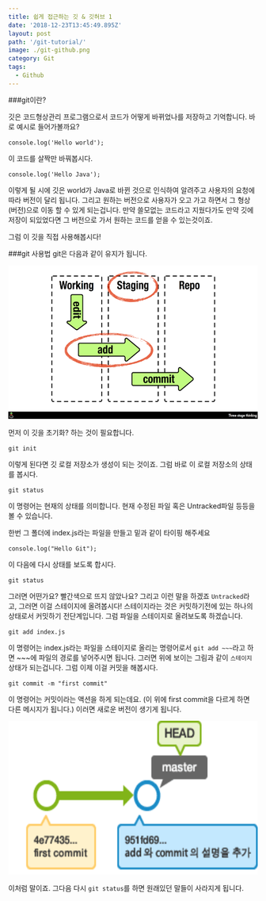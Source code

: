 ```yaml
---
title: 쉽게 접근하는 깃 & 깃허브 1
date: '2018-12-23T13:45:49.895Z'
layout: post
path: '/git-tutorial/'
image: ./git-github.png
category: Git
tags:
  - Github
---
```


###git이란?

깃은 코드형상관리 프로그램으로서 코드가 어떻게 바뀌었나를 저장하고 기억합니다.
바로 예시로 들어가볼까요?

```code
console.log('Hello world');
```

이 코드를 살짝만 바꿔봅시다.

```code
console.log('Hello Java');
```

이렇게 될 시에 깃은 world가 Java로 바뀐 것으로 인식하여 알려주고 사용자의 요청에따라 버전이 달리 됩니다.
그리고 원하는 버전으로 사용자가 오고 가고 하면서 그 형상(버전)으로 이동 할 수 있게 되는겁니다. 만약 쓸모없는 코드라고 지웠다가도 만약 깃에 저장이 되있었다면 그 버전으로 가서 원하는 코드를 얻을 수 있는것이죠.

<!--more-->

그럼 이 깃을 직접 사용해봅시다!

###git 사용법
git은 다음과 같이 유지가 됩니다.

<img style="height: 310px;" src="./git1.png" alt="git state">

먼저 이 깃을 초기화? 하는 것이 필요합니다.

```
git init
```

이렇게 된다면 깃 로컬 저장소가 생성이 되는 것이죠.
그럼 바로 이 로컬 저장소의 상태를 봅시다.

```
git status
```

이 명령어는 현재의 상태를 의미합니다. 현재 수정된 파일 혹은 Untracked파일 등등을 볼 수 있습니다.

한번 그 폴더에 index.js라는 파일을 만들고 밑과 같이 타이핑 해주세요

```
console.log("Hello Git");
```

이 다음에 다시 상태를 보도록 합시다.

```
git status
```

그러면 어떤가요? 빨간색으로 뜨지 않았나요? 그리고 이런 말을 하겠죠 `Untracked`라고,
그러면 이걸 스테이지에 올려봅시다!
스테이지라는 것은 커밋하기전에 있는 하나의 상태로서 커밋하기 전단계입니다. 그럼 파일을 스테이지로 올려보도록 하겠습니다.

```
git add index.js
```

이 명령어는 index.js라는 파일을 스테이지로 올리는 명령어로서 `git add ~~~`라고 하면 ~~~에 파일의 경로를 넣어주시면 됩니다.
그러면 위에 보이는 그림과 같이 `스테이지` 상태가 되는겁니다. 그럼 이제 이걸 커밋을 해봅시다.

```
git commit -m "first commit"
```

이 명령어는 커밋이라는 액션을 하게 되는데요. (이 위에 first commit을 다르게 하면 다른 메시지가 됩니다.) 이러면 새로운 버전이 생기게 됩니다.

<img style="height: 310px;" src="./git2.png" alt="git state">

이처럼 말이죠. 그다음 다시 `git status`를 하면 원래있던 말들이 사라지게 됩니다.
